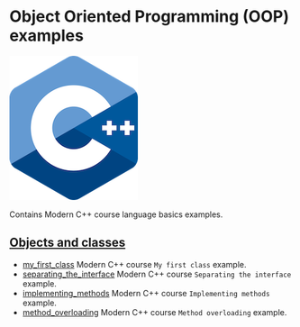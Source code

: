 # Object Oriented Programming (OOP) examples

![logo](../../docs/pictures/logo.png)

Contains Modern C++ course language basics examples.

## [Objects and classes](objects_and_classes/README.md)

* [my_first_class](objects_and_classes/my_first_class/README.md) Modern C++ course `My first class` example.
* [separating_the_interface](objects_and_classes/separating_the_interface/README.md) Modern C++ course `Separating the interface` example.
* [implementing_methods](objects_and_classes/implementing_methods/README.md) Modern C++ course `Implementing methods` example.
* [method_overloading](objects_and_classes/method_overloading/README.md) Modern C++ course `Method overloading` example.
